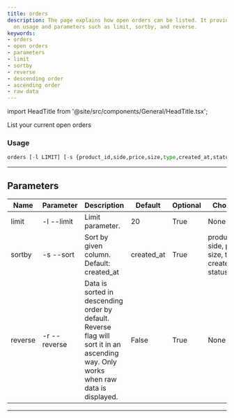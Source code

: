 ```yaml
---
title: orders
description: The page explains how open orders can be listed. It provides information
  on usage and parameters such as limit, sortby, and reverse.
keywords:
- orders
- open orders
- parameters
- limit
- sortby
- reverse
- descending order
- ascending order
- raw data
---
```


import HeadTitle from '@site/src/components/General/HeadTitle.tsx';

<HeadTitle title="portfolio /brokers/coinbase/orders - Reference | OpenBB Terminal Docs" />

List your current open orders

### Usage

```python wordwrap
orders [-l LIMIT] [-s {product_id,side,price,size,type,created_at,status}] [-r]
```

---

## Parameters

| Name | Parameter | Description | Default | Optional | Choices |
| ---- | --------- | ----------- | ------- | -------- | ------- |
| limit | -l  --limit | Limit parameter. | 20 | True | None |
| sortby | -s  --sort | Sort by given column. Default: created_at | created_at | True | product_id, side, price, size, type, created_at, status |
| reverse | -r  --reverse | Data is sorted in descending order by default. Reverse flag will sort it in an ascending way. Only works when raw data is displayed. | False | True | None |

---
